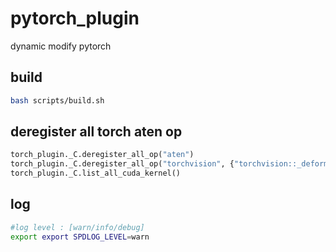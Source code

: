 # pytorch_plugin
dynamic modify pytorch

## build
```bash
bash scripts/build.sh
```

## deregister all torch aten op
```python
torch_plugin._C.deregister_all_op("aten")
torch_plugin._C.deregister_all_op("torchvision", {"torchvision::_deform_conv2d_backward",})
torch_plugin._C.list_all_cuda_kernel()
```

## log
```bash
#log level : [warn/info/debug]
export export SPDLOG_LEVEL=warn
```